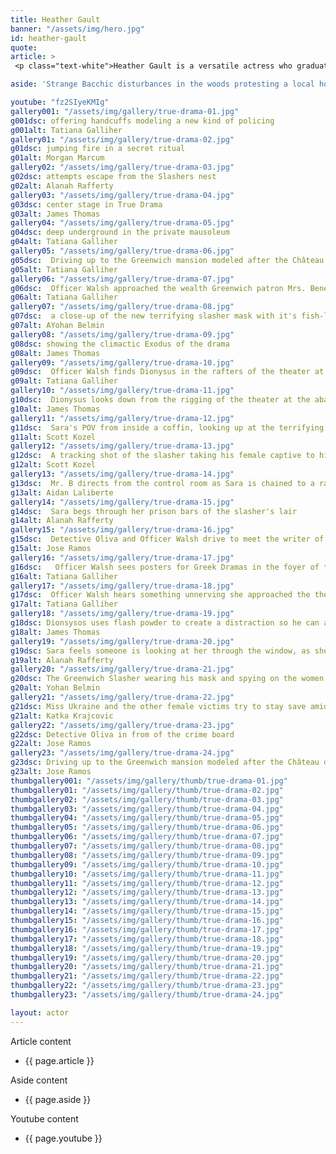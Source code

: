 ```yaml
---
title: Heather Gault
banner: "/assets/img/hero.jpg"
id: heather-gault
quote: 
article: >
 <p class="text-white">Heather Gault is a versatile actress who graduated from the University of Southern Californian before earning her Master of Art from the Royal Conservatoire of Scotland. Heather has starred in the MacMillan Films movie of Lysistrata and plays the mysterious leader Bacchae Zenobia. She explains, “True Drama is a Greek drama. It has all the elements – a Prologue, an Agon, an Exodus – and the effect of this is to shift the paradigm from entertainment to preparing citizens. This film upends how we think about drama. Actors today are kind of marginalized – it’s somehow not a serious profession – and this film kind of flips that on its head – gets you to realize that it can be very important – even essential in a Democracy.” </p> <p class="text-white">You can find out more about Heather, visit <a href="https://www.heather-hurst.com/" target="_blank" class="underline mail-link">www.heather-hurst.com</a></p>

aside: 'Strange Bacchic disturbances in the woods protesting a local horror movie prompt a police investigation. A shadowy figure emerges.  Calling himself the God of Drama, he believes that he can achieve the seemingly impossible goal of returning drama to its original purpose – of preparing citizens for leadership in democracy. As the horror movie spirals out of control, and the Bacchae are consumed in violence - can officer Ailish Walsh discern the truth before a gruesome Greek drama unfolds? <br><br> Director James Thomas creates a Greek tragedy for our time. A horror story that looks at the original role of drama – as the companion invention of democracy – to shed light on how modern media is still working in our lives, in hidden ways, to rip us apart. True Drama is an alarm – a rare moment of clarity – a terrifying jolt - and an invitation to enjoy the true transcendental power of drama to help us envision a better Democracy. '

youtube: "fz2SIyeKMIg"
gallery001: "/assets/img/gallery/true-drama-01.jpg"
g001dsc: offering handcuffs modeling a new kind of policing
g001alt: Tatiana Galliher 
gallery01: "/assets/img/gallery/true-drama-02.jpg"
g01dsc: jumping fire in a secret ritual  
g01alt: Morgan Marcum  
gallery02: "/assets/img/gallery/true-drama-03.jpg"
g02dsc: attempts escape from the Slashers nest
g02alt: Alanah Rafferty 
gallery03: "/assets/img/gallery/true-drama-04.jpg"
g03dsc: center stage in True Drama 
g03alt: James Thomas
gallery04: "/assets/img/gallery/true-drama-05.jpg"
g04dsc: deep underground in the private mausoleum
g04alt: Tatiana Galliher  
gallery05: "/assets/img/gallery/true-drama-06.jpg"
g05dsc:  Driving up to the Greenwich mansion modeled after the Château de Malmaison in French 
g05alt: Tatiana Galliher  
gallery06: "/assets/img/gallery/true-drama-07.jpg"
g06dsc:  Officer Walsh approached the wealth Greenwich patron Mrs. Benedict
g06alt: Tatiana Galliher  
gallery07: "/assets/img/gallery/true-drama-08.jpg"
g07dsc:  a close-up of the new terrifying slasher mask with it's fish-like gaping mouth
g07alt: AYohan Belmin
gallery08: "/assets/img/gallery/true-drama-09.jpg"
g08dsc: showing the climactic Exodus of the drama  
g08alt: James Thomas
gallery09: "/assets/img/gallery/true-drama-10.jpg"
g09dsc:  Officer Walsh finds Dionysus in the rafters of the theater at the abandoned sanitarium  
g09alt: Tatiana Galliher  
gallery10: "/assets/img/gallery/true-drama-11.jpg"
g10dsc:  Dionysus looks down from the rigging of the theater at the abandoned sanitarium  
g10alt: James Thomas
gallery11: "/assets/img/gallery/true-drama-12.jpg"
g11dsc:  Sara's POV from inside a coffin, looking up at the terrifying masked slasher 
g11alt: Scott Kozel 
gallery12: "/assets/img/gallery/true-drama-13.jpg"
g12dsc:  A tracking shot of the slasher taking his female captive to his underground lair 
g12alt: Scott Kozel 
gallery13: "/assets/img/gallery/true-drama-14.jpg"
g13dsc:  Mr. B directs from the control room as Sara is chained to a rack before being tortured 
g13alt: Aidan Laliberte  
gallery14: "/assets/img/gallery/true-drama-15.jpg"
g14dsc:  Sara begs through her prison bars of the slasher's lair
g14alt: Alanah Rafferty
gallery15: "/assets/img/gallery/true-drama-16.jpg"
g15dsc:  Detective Oliva and Officer Walsh drive to meet the writer of the slasher script 
g15alt: Jose Ramos
gallery16: "/assets/img/gallery/true-drama-17.jpg"
g16dsc:   Officer Walsh sees posters for Greek Dramas in the foyer of the theater at the abandoned sanitarium 
g16alt: Tatiana Galliher 
gallery17: "/assets/img/gallery/true-drama-18.jpg"
g17dsc:  Officer Walsh hears something unnerving she approached the theater stage 
g17alt: Tatiana Galliher  
gallery18: "/assets/img/gallery/true-drama-19.jpg"
g18dsc: Dionsysos uses flash powder to create a distraction so he can avoid being tased by police
g18alt: James Thomas
gallery19: "/assets/img/gallery/true-drama-20.jpg"
g19dsc: Sara feels someone is looking at her through the window, as she showers in the Slasher's house
g19alt: Alanah Rafferty
gallery20: "/assets/img/gallery/true-drama-21.jpg"
g20dsc: The Greenwich Slasher wearing his mask and spying on the women in the shower
g20alt: Yohan Belmin
gallery21: "/assets/img/gallery/true-drama-22.jpg"
g21dsc: Miss Ukraine and the other female victims try to stay save amid the chaos on set
g21alt: Katka Krajcovic 
gallery22: "/assets/img/gallery/true-drama-23.jpg"
g22dsc: Detective Oliva in from of the crime board
g22alt: Jose Ramos
gallery23: "/assets/img/gallery/true-drama-24.jpg"
g23dsc: Driving up to the Greenwich mansion modeled after the Château de Malmaison in French
g23alt: Jose Ramos
thumbgallery001: "/assets/img/gallery/thumb/true-drama-01.jpg"
thumbgallery01: "/assets/img/gallery/thumb/true-drama-02.jpg"
thumbgallery02: "/assets/img/gallery/thumb/true-drama-03.jpg"
thumbgallery03: "/assets/img/gallery/thumb/true-drama-04.jpg"
thumbgallery04: "/assets/img/gallery/thumb/true-drama-05.jpg"
thumbgallery05: "/assets/img/gallery/thumb/true-drama-06.jpg"
thumbgallery06: "/assets/img/gallery/thumb/true-drama-07.jpg"
thumbgallery07: "/assets/img/gallery/thumb/true-drama-08.jpg"
thumbgallery08: "/assets/img/gallery/thumb/true-drama-09.jpg"
thumbgallery09: "/assets/img/gallery/thumb/true-drama-10.jpg"
thumbgallery10: "/assets/img/gallery/thumb/true-drama-11.jpg"
thumbgallery11: "/assets/img/gallery/thumb/true-drama-12.jpg"
thumbgallery12: "/assets/img/gallery/thumb/true-drama-13.jpg"
thumbgallery13: "/assets/img/gallery/thumb/true-drama-14.jpg"
thumbgallery14: "/assets/img/gallery/thumb/true-drama-15.jpg"
thumbgallery15: "/assets/img/gallery/thumb/true-drama-16.jpg"
thumbgallery16: "/assets/img/gallery/thumb/true-drama-17.jpg"
thumbgallery17: "/assets/img/gallery/thumb/true-drama-18.jpg"
thumbgallery18: "/assets/img/gallery/thumb/true-drama-19.jpg"
thumbgallery19: "/assets/img/gallery/thumb/true-drama-20.jpg"
thumbgallery20: "/assets/img/gallery/thumb/true-drama-21.jpg"
thumbgallery21: "/assets/img/gallery/thumb/true-drama-22.jpg"
thumbgallery22: "/assets/img/gallery/thumb/true-drama-23.jpg"
thumbgallery23: "/assets/img/gallery/thumb/true-drama-24.jpg"

layout: actor
---
```


Article content
* {{ page.article }}

Aside content
* {{ page.aside }}

Youtube content
* {{ page.youtube }}

